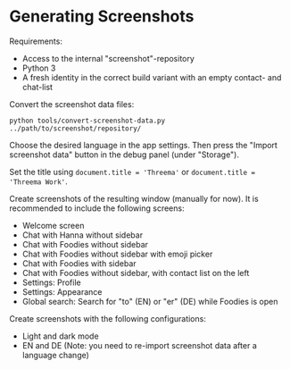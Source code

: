 # Generating Screenshots

Requirements:

- Access to the internal "screenshot"-repository
- Python 3
- A fresh identity in the correct build variant with an empty contact- and chat-list

Convert the screenshot data files:

    python tools/convert-screenshot-data.py ../path/to/screenshot/repository/

Choose the desired language in the app settings. Then press the "Import screenshot data" button in
the debug panel (under "Storage").

Set the title using `document.title = 'Threema'` or `document.title = 'Threema Work'`.

Create screenshots of the resulting window (manually for now). It is recommended to include the
following screens:

- Welcome screen
- Chat with Hanna without sidebar
- Chat with Foodies without sidebar
- Chat with Foodies without sidebar with emoji picker
- Chat with Foodies with sidebar
- Chat with Foodies without sidebar, with contact list on the left
- Settings: Profile
- Settings: Appearance
- Global search: Search for "to" (EN) or "er" (DE) while Foodies is open

Create screenshots with the following configurations:

- Light and dark mode
- EN and DE (Note: you need to re-import screenshot data after a language change)
